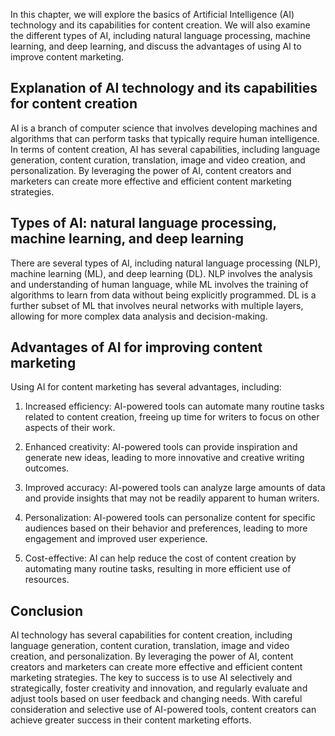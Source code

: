 
In this chapter, we will explore the basics of Artificial Intelligence (AI) technology and its capabilities for content creation. We will also examine the different types of AI, including natural language processing, machine learning, and deep learning, and discuss the advantages of using AI to improve content marketing.

Explanation of AI technology and its capabilities for content creation
----------------------------------------------------------------------

AI is a branch of computer science that involves developing machines and algorithms that can perform tasks that typically require human intelligence. In terms of content creation, AI has several capabilities, including language generation, content curation, translation, image and video creation, and personalization. By leveraging the power of AI, content creators and marketers can create more effective and efficient content marketing strategies.

Types of AI: natural language processing, machine learning, and deep learning
-----------------------------------------------------------------------------

There are several types of AI, including natural language processing (NLP), machine learning (ML), and deep learning (DL). NLP involves the analysis and understanding of human language, while ML involves the training of algorithms to learn from data without being explicitly programmed. DL is a further subset of ML that involves neural networks with multiple layers, allowing for more complex data analysis and decision-making.

Advantages of AI for improving content marketing
------------------------------------------------

Using AI for content marketing has several advantages, including:

1. Increased efficiency: AI-powered tools can automate many routine tasks related to content creation, freeing up time for writers to focus on other aspects of their work.

2. Enhanced creativity: AI-powered tools can provide inspiration and generate new ideas, leading to more innovative and creative writing outcomes.

3. Improved accuracy: AI-powered tools can analyze large amounts of data and provide insights that may not be readily apparent to human writers.

4. Personalization: AI-powered tools can personalize content for specific audiences based on their behavior and preferences, leading to more engagement and improved user experience.

5. Cost-effective: AI can help reduce the cost of content creation by automating many routine tasks, resulting in more efficient use of resources.

Conclusion
----------

AI technology has several capabilities for content creation, including language generation, content curation, translation, image and video creation, and personalization. By leveraging the power of AI, content creators and marketers can create more effective and efficient content marketing strategies. The key to success is to use AI selectively and strategically, foster creativity and innovation, and regularly evaluate and adjust tools based on user feedback and changing needs. With careful consideration and selective use of AI-powered tools, content creators can achieve greater success in their content marketing efforts.

